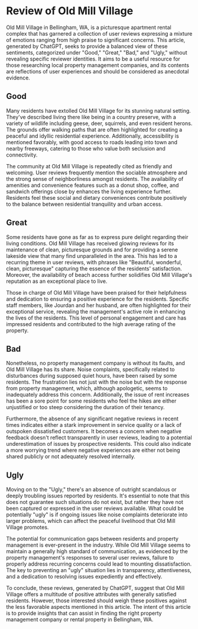 # Review of Old Mill Village

Old Mill Village in Bellingham, WA, is a picturesque apartment rental complex that has garnered a collection of user reviews expressing a mixture of emotions ranging from high praise to significant concerns. This article, generated by ChatGPT, seeks to provide a balanced view of these sentiments, categorized under "Good," "Great," "Bad," and "Ugly," without revealing specific reviewer identities. It aims to be a useful resource for those researching local property management companies, and its contents are reflections of user experiences and should be considered as anecdotal evidence.

## Good

Many residents have extolled Old Mill Village for its stunning natural setting. They've described living there like being in a country preserve, with a variety of wildlife including geese, deer, squirrels, and even resident herons. The grounds offer walking paths that are often highlighted for creating a peaceful and idyllic residential experience. Additionally, accessibility is mentioned favorably, with good access to roads leading into town and nearby freeways, catering to those who value both seclusion and connectivity.

The community at Old Mill Village is repeatedly cited as friendly and welcoming. User reviews frequently mention the sociable atmosphere and the strong sense of neighborliness amongst residents. The availability of amenities and convenience features such as a donut shop, coffee, and sandwich offerings close by enhances the living experience further. Residents feel these social and dietary conveniences contribute positively to the balance between residential tranquility and urban access.

## Great

Some residents have gone as far as to express pure delight regarding their living conditions. Old Mill Village has received glowing reviews for its maintenance of clean, picturesque grounds and for providing a serene lakeside view that many find unparalleled in the area. This has led to a recurring theme in user reviews, with phrases like "Beautiful, wonderful, clean, picturesque" capturing the essence of the residents' satisfaction. Moreover, the availability of beach access further solidifies Old Mill Village's reputation as an exceptional place to live.

Those in charge of Old Mill Village have been praised for their helpfulness and dedication to ensuring a positive experience for the residents. Specific staff members, like Jourdan and her husband, are often highlighted for their exceptional service, revealing the management's active role in enhancing the lives of the residents. This level of personal engagement and care has impressed residents and contributed to the high average rating of the property.

## Bad

Nonetheless, no property management company is without its faults, and Old Mill Village has its share. Noise complaints, specifically related to disturbances during supposed quiet hours, have been raised by some residents. The frustration lies not just with the noise but with the response from property management, which, although apologetic, seems to inadequately address this concern. Additionally, the issue of rent increases has been a sore point for some residents who feel the hikes are either unjustified or too steep considering the duration of their tenancy.

Furthermore, the absence of any significant negative reviews in recent times indicates either a stark improvement in service quality or a lack of outspoken dissatisfied customers. It becomes a concern when negative feedback doesn't reflect transparently in user reviews, leading to a potential underestimation of issues by prospective residents. This could also indicate a more worrying trend where negative experiences are either not being shared publicly or not adequately resolved internally.

## Ugly

Moving on to the "Ugly," there's an absence of outright scandalous or deeply troubling issues reported by residents. It's essential to note that this does not guarantee such situations do not exist, but rather they have not been captured or expressed in the user reviews available. What could be potentially "ugly" is if ongoing issues like noise complaints deteriorate into larger problems, which can affect the peaceful livelihood that Old Mill Village promotes.

The potential for communication gaps between residents and property management is ever-present in the industry. While Old Mill Village seems to maintain a generally high standard of communication, as evidenced by the property management's responses to several user reviews, failure to properly address recurring concerns could lead to mounting dissatisfaction. The key to preventing an "ugly" situation lies in transparency, attentiveness, and a dedication to resolving issues expediently and effectively. 

To conclude, these reviews, generated by ChatGPT, suggest that Old Mill Village offers a multitude of positive attributes with generally satisfied residents. However, those interested should weigh these positives against the less favorable aspects mentioned in this article. The intent of this article is to provide insights that can assist in finding the right property management company or rental property in Bellingham, WA.